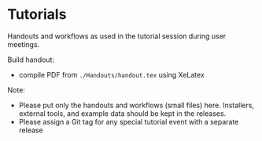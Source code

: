# Tutorials
Handouts and workflows as used in the tutorial session during user meetings. 

Build handout:
- compile PDF from `./Handouts/handout.tex` using XeLatex

Note:
- Please put only the handouts and workflows (small files) here. Installers, external tools, and example data should be kept in the releases.
- Please assign a Git tag for any special tutorial event with a separate release
